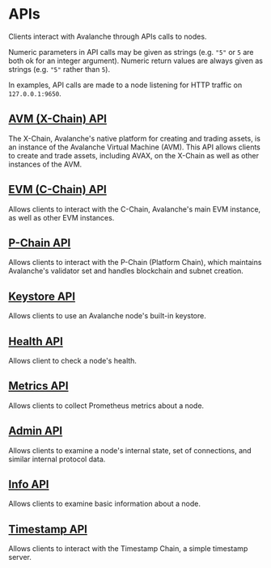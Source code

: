 # APIs

Clients interact with Avalanche through APIs calls to nodes.

Numeric parameters in API calls may be given as strings (e.g. `"5"` or `5` are both ok for an integer argument).
Numeric return values are always given as strings (e.g. `"5"` rather than `5`).

In examples, API calls are made to a node listening for HTTP traffic on `127.0.0.1:9650`.

## [AVM (X-Chain) API](./avm.md)

The X-Chain, Avalanche's native platform for creating and trading assets, is an instance of the Avalanche Virtual Machine (AVM).
This API allows clients to create and trade assets, including AVAX, on the X-Chain as well as other instances of the AVM.

## [EVM (C-Chain) API](./evm.md)

Allows clients to interact with the C-Chain, Avalanche's main EVM instance, as well as other EVM instances.

## [P-Chain API](./platform.md)

Allows clients to interact with the P-Chain (Platform Chain), which maintains Avalanche's validator set and handles blockchain and subnet creation.

## [Keystore API](./keystore.md) 

Allows clients to use an Avalanche node's built-in keystore.

## [Health API](./health.md)

Allows client to check a node's health.

## [Metrics API](./metrics.md) 

Allows clients to collect Prometheus metrics about a node.

## [Admin API](./admin.md)

Allows clients to examine a node's internal state, set of connections, and similar internal protocol data.

## [Info API](./info.md)

Allows clients to examine basic information about a node.

## [Timestamp API](./timestamp.md)

Allows clients to interact with the Timestamp Chain, a simple timestamp server.